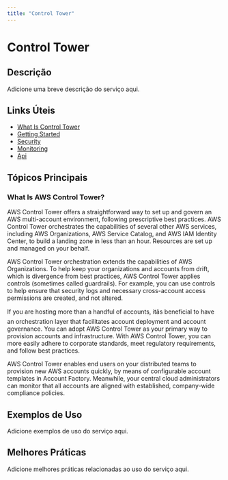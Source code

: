 ```yaml
---
title: "Control Tower"
---
```


# Control Tower

## Descrição

Adicione uma breve descrição do serviço aqui.

## Links Úteis

- [What Is Control Tower](https://docs.aws.amazon.com/controltower/latest/userguide/what-is-control-tower.html)
- [Getting Started](https://docs.aws.amazon.com/controltower/latest/userguide/getting-started.html)
- [Security](https://docs.aws.amazon.com/controltower/latest/userguide/security.html)
- [Monitoring](https://docs.aws.amazon.com/controltower/latest/userguide/monitoring.html)
- [Api](https://docs.aws.amazon.com/controltower/latest/userguide/api.html)

## Tópicos Principais

### What Is AWS Control Tower?

AWS Control Tower offers a straightforward way to set up and govern an AWS multi-account environment,
  following prescriptive best practices. AWS Control Tower orchestrates
  the capabilities of several other AWS services, including 
  AWS Organizations, AWS Service Catalog, and AWS IAM Identity Center, to build a landing zone in less than
  an hour. Resources are set up and managed on your behalf. 

AWS Control Tower orchestration extends the capabilities of AWS Organizations. To help keep your
  organizations and accounts from drift, which is divergence from
  best practices, AWS Control Tower applies controls (sometimes called guardrails). For example, you
  can use controls to help ensure that security logs and necessary cross-account access
  permissions are created, and not altered.

If you are hosting more than a handful of accounts, itâs beneficial to have an orchestration
  layer that facilitates account deployment and account governance. You can adopt AWS Control Tower as your
  primary way to provision accounts and infrastructure. With AWS Control Tower, you can more easily adhere to
  corporate standards, meet regulatory requirements, and follow best practices.

AWS Control Tower enables end users on your distributed teams to provision new AWS accounts quickly,
  by means of configurable account templates in Account Factory. Meanwhile, your central cloud
  administrators can monitor that all accounts are aligned with established, company-wide compliance
  policies.

## Exemplos de Uso

Adicione exemplos de uso do serviço aqui.

## Melhores Práticas

Adicione melhores práticas relacionadas ao uso do serviço aqui.
